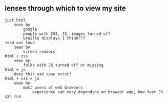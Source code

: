 lenses through which to view my site
------------------------------------
    just html
        seen by
            google
            people with CSS, JS, images turned off
            braille displays I think???
    read out loud
        seen by
            screen readers
    html + css
        seen by
            folks with JS turned off or missing
    html + js
        does this use case exist?
    html + css + js
        seen by
            most users of web browsers
                experience can vary depending on browser age, how fast JS can run